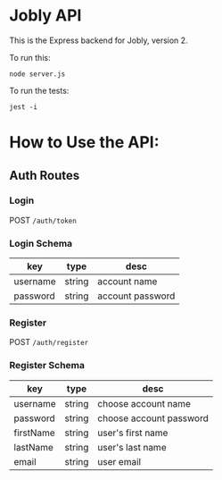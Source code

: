 # Jobly API

This is the Express backend for Jobly, version 2.

To run this:

    node server.js
    
To run the tests:

    jest -i

# How to Use the API:

## Auth Routes

### Login
POST `/auth/token`

### Login Schema
| key | type | desc
| --- | --- | --- |
| username | string | account name |
| password | string | account password |


### Register
POST `/auth/register`

### Register Schema
| key | type | desc
| --- | --- | --- |
| username | string | choose account name |
| password | string | choose account password |
| firstName | string | user's first name |
| lastName | string | user's last name |
| email | string | user email |

